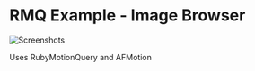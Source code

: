 RMQ Example - Image Browser
===================


![Screenshots](http://ir_wp.s3.amazonaws.com/wp-content/uploads/sites/11/2013/12/app-mock-up_710.jpg)


Uses RubyMotionQuery and AFMotion
